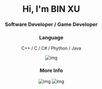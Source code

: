<h1 align="center">Hi, I'm BIN XU</h1>

<h3 align="center">Software Developer / Game Developer</h3>

<div align="center"> 
  <h3>Language</h3>
  <p>C++ / C / C# / Phython / Java</p>
  <img src="https://img.shields.io/badge/html5-%23E34F26.svg?style=for-the-badge&logo=html5&logoColor=white" alt="img"></img>

  <div align="center">
  <h3>More Info</h3>
  <img src="https://github-readme-stats.vercel.app/api?username=g7m7t1&show_icons=true&hide_title=true&count_private=true" alt="img" />
  <img src="https://github-readme-stats.vercel.app/api/top-langs/?username=G7M7T1&langs_count=14&count_private=true&layout=compact&include_all_commits=true&card_width=450" alt="img" />
</div>
